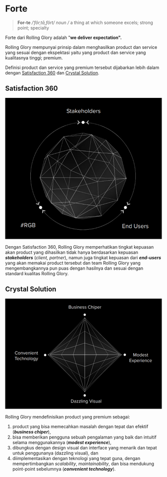 # Forte

> **For-te** _/ˈfôrˌtā,fôrt/_ _noun_ _/_ a thing at which someone excels;  strong point; specialty

Forte dari Rolling Glory adalah "**we deliver expectation".**

Rolling Glory mempunyai prinsip dalam menghasilkan product dan service yang sesuai dengan ekspektasi yaitu yang product dan service yang kualitasnya tinggi; premium.

Definisi product dan service yang premium tersebut dijabarkan lebih dalam dengan [Satisfaction 360](forte.md#satisfaction-360) dan [Crystal Solution](forte.md#crystal-solution).

## Satisfaction 360

![Satisfaction 360](<../.gitbook/assets/image (2).png>)

Dengan Satisfaction 360, Rolling Glory memperhatikan tingkat kepuasan akan product yang dihasilkan tidak hanya berdasarkan kepuasan _**stakeholders**_ (_client, partner_), namun juga tingkat kepuasan dari _**end-users**_ yang akan memakai product tersebut dan team Rolling Glory yang mengembangkannya pun puas dengan hasilnya dan sesuai dengan standard kualitas Rolling Glory.

## Crystal Solution

![Crystal Solution](<../.gitbook/assets/image (4).png>)

Rolling Glory mendefinisikan product yang premium sebagai:

1. product yang bisa memecahkan masalah dengan tepat dan efektif (_**business chiper**_),&#x20;
2. bisa memberikan pengguna sebuah pengalaman yang baik dan intuitif selama menggunakannya (_**modest experience**_),&#x20;
3. dibungkus dengan design visual dan interface yang menarik dan tepat untuk penggunanya (dazzling visual), dan&#x20;
4. diimplementasikan dengan teknologi yang tepat guna, dengan mempertimbangkan _scalability_, _maintainability_, dan bisa mendukung point-point sebelumnya (_**convenient technology**_).



